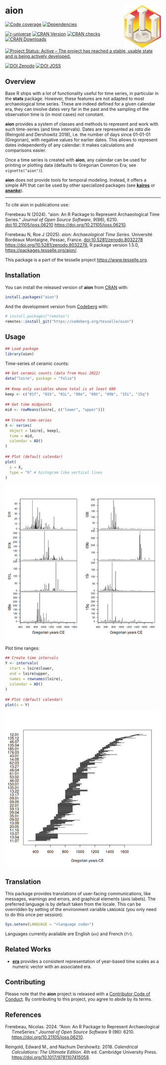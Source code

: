 
<!-- README.md is generated from README.Rmd. Please edit that file -->

# aion <img width=120px src="man/figures/logo.png" align="right" />

<!-- badges: start -->

[![Code
coverage](https://packages.tesselle.org/aion/coverage/badge.svg)](https://packages.tesselle.org/aion/coverage/)
[![Dependencies](https://tinyverse.netlify.app/badge/aion)](https://cran.r-project.org/package=aion)

<a href="https://tesselle.r-universe.dev/aion"
class="pkgdown-devel"><img
src="https://tesselle.r-universe.dev/badges/aion"
alt="r-universe" /></a>
<a href="https://cran.r-project.org/package=aion"
class="pkgdown-release"><img
src="https://www.r-pkg.org/badges/version/aion"
alt="CRAN Version" /></a>
<a href="https://cran.r-project.org/web/checks/check_results_aion.html"
class="pkgdown-release"><img
src="https://badges.cranchecks.info/worst/aion.svg"
alt="CRAN checks" /></a>
<a href="https://cran.r-project.org/package=aion"
class="pkgdown-release"><img
src="https://cranlogs.r-pkg.org/badges/aion" alt="CRAN Downloads" /></a>

[![Project Status: Active – The project has reached a stable, usable
state and is being actively
developed.](https://www.repostatus.org/badges/latest/active.svg)](https://www.repostatus.org/#active)

[![DOI
Zenodo](https://zenodo.org/badge/DOI/10.5281/zenodo.8032278.svg)](https://doi.org/10.5281/zenodo.8032278)
[![DOI
JOSS](https://joss.theoj.org/papers/10.21105/joss.06210/status.svg)](https://doi.org/10.21105/joss.06210)
<!-- badges: end -->

## Overview

Base R ships with a lot of functionality useful for time series, in
particular in the **stats** package. However, these features are not
adapted to most archaeological time series. These are indeed defined for
a given calendar era, they can involve dates very far in the past and
the sampling of the observation time is (in most cases) not constant.

**aion** provides a system of classes and methods to represent and work
with such time-series (and time intervals). Dates are represented as
*rata die* (Reingold and Dershowitz 2018), i.e. the number of days since
01-01-01 (Gregorian), with negative values for earlier dates. This
allows to represent dates independently of any calendar: it makes
calculations and comparisons easier.

Once a time series is created with **aion**, any calendar can be used
for printing or plotting data (defaults to Gregorian Common Era; see
`vignette("aion")`).

**aion** does not provide tools for temporal modeling. Instead, it
offers a simple API that can be used by other specialized packages (see
[**kairos**](https://packages.tesselle.org/kairos/) or
[**ananke**](https://packages.tesselle.org/ananke/)).

------------------------------------------------------------------------

To cite aion in publications use:

Frerebeau N (2024). “aion: An R Package to Represent Archaeological Time
Series.” *Journal of Open Source Software*, *9*(96), 6210.
<doi:10.21105/joss.06210> <https://doi.org/10.21105/joss.06210>.

Frerebeau N, Roe J (2025). *aion: Archaeological Time Series*.
Université Bordeaux Montaigne, Pessac, France.
<doi:10.5281/zenodo.8032278> <https://doi.org/10.5281/zenodo.8032278>, R
package version 1.5.0, <https://packages.tesselle.org/aion/>.

This package is a part of the tesselle project
<https://www.tesselle.org>.

## Installation

You can install the released version of **aion** from
[CRAN](https://CRAN.R-project.org) with:

``` r
install.packages("aion")
```

And the development version from [Codeberg](https://codeberg.org/) with:

``` r
# install.packages("remotes")
remotes::install_git("https://codeberg.org/tesselle/aion")
```

## Usage

``` r
## Load package
library(aion)
```

Time-series of ceramic counts:

``` r
## Get ceramic counts (data from Husi 2022)
data("loire", package = "folio")

## Keep only variables whose total is at least 600
keep <- c("01f", "01k", "01L", "08e", "08t", "09b", "15i", "15q")

## Get time midpoints
mid <- rowMeans(loire[, c("lower", "upper")])

## Create time-series
X <- series(
  object = loire[, keep],
  time = mid,
  calendar = AD()
)

## Plot (default calendar)
plot(
  x = X, 
  type = "h" # histogram like vertical lines
)
```

![](man/figures/README-time-series-1.png)<!-- -->

Plot time ranges:

``` r
## Create time intervals
Y <- intervals(
  start = loire$lower,
  end = loire$upper,
  names = rownames(loire),
  calendar = AD()
)

## Plot (default calendar)
plot(x = Y)
```

![](man/figures/README-time-intervals-1.png)<!-- -->

## Translation

This package provides translations of user-facing communications, like
messages, warnings and errors, and graphical elements (axis labels). The
preferred language is by default taken from the locale. This can be
overridden by setting of the environment variable `LANGUAGE` (you only
need to do this once per session):

``` r
Sys.setenv(LANGUAGE = "<language code>")
```

Languages currently available are English (`en`) and French (`fr`).

## Related Works

- [**era**](https://github.com/joeroe/era) provides a consistent
  representation of year-based time scales as a numeric vector with an
  associated era.

## Contributing

Please note that the **aion** project is released with a [Contributor
Code of Conduct](https://www.tesselle.org/conduct.html). By contributing
to this project, you agree to abide by its terms.

## References

<div id="refs" class="references csl-bib-body hanging-indent"
entry-spacing="0">

<div id="ref-frerebeau2024" class="csl-entry">

Frerebeau, Nicolas. 2024. “Aion: An R Package to Represent
Archaeological TimeSeries.” *Journal of Open Source Software* 9 (96):
6210. <https://doi.org/10.21105/joss.06210>.

</div>

<div id="ref-reingold2018" class="csl-entry">

Reingold, Edward M., and Nachum Dershowitz. 2018. *Calendrical
Calculations: The Ultimate Edition*. 4th ed. Cambridge University Press.
<https://doi.org/10.1017/9781107415058>.

</div>

</div>
